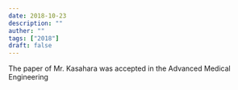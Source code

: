 ```yaml
---
date: 2018-10-23
description: ""
auther: ""
tags: ["2018"]
draft: false
---
```

The paper of Mr. Kasahara was accepted in the Advanced Medical Engineering
